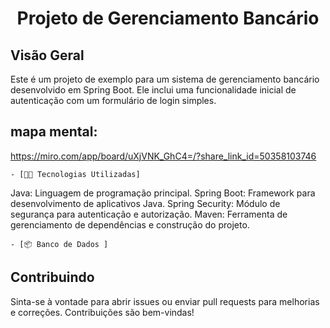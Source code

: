 <h1 align='center'>
  Projeto de Gerenciamento Bancário
</h1>
<h2>Visão Geral</h2>
<p>
Este é um projeto de exemplo para um sistema de gerenciamento bancário desenvolvido em Spring Boot. Ele inclui uma funcionalidade inicial de autenticação com um formulário de login simples.  
</p>

## mapa mental:
https://miro.com/app/board/uXjVNK_GhC4=/?share_link_id=50358103746

    - [👩‍💻 Tecnologias Utilizadas]
    
Java: Linguagem de programação principal.
Spring Boot: Framework para desenvolvimento de aplicativos Java.
Spring Security: Módulo de segurança para autenticação e autorização.
Maven: Ferramenta de gerenciamento de dependências e construção do projeto.

    - [📦 Banco de Dados ]

## Contribuindo
Sinta-se à vontade para abrir issues ou enviar pull requests para melhorias e correções. Contribuições são bem-vindas!
